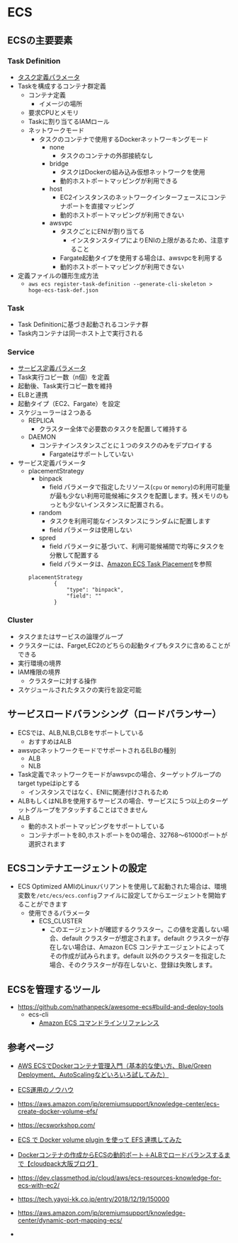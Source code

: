 # ECS
## ECSの主要要素
### Task Definition
- [タスク定義パラメータ](https://docs.aws.amazon.com/ja_jp/AmazonECS/latest/developerguide/task_definition_parameters.html#ContainerDefinition-portMappings)
- Taskを構成するコンテナ群定義
  - コンテナ定義
    - イメージの場所
  - 要求CPUとメモリ
  - Taskに割り当てるIAMロール
  - ネットワークモード
    - タスクのコンテナで使用するDockerネットワーキングモード
      - none
        - タスクのコンテナの外部接続なし
      - bridge
        - タスクはDockerの組み込み仮想ネットワークを使用
        - 動的ホストポートマッピングが利用できる
      - host
        - EC2インスタンスのネットワークインターフェースにコンテナポートを直接マッピング
        - 動的ホストポートマッピングが利用できない
      - awsvpc
        - タスクごとにENIが割り当てる
          - インスタンスタイプによりENIの上限があるため、注意すること
        - Fargate起動タイプを使用する場合は、awsvpcを利用する
        - 動的ホストポートマッピングが利用できない
- 定義ファイルの雛形生成方法
  - `aws ecs register-task-definition --generate-cli-skeleton > hoge-ecs-task-def.json`
### Task
- Task Definitionに基づき起動されるコンテナ群
- Task内コンテナは同一ホスト上で実行される
### Service
- [サービス定義パラメータ](https://docs.aws.amazon.com/ja_jp/AmazonECS/latest/developerguide/service_definition_parameters.html)
- Task実行コピー数（n個）を定義
- 起動後、Task実行コピー数を維持
- ELBと連携
- 起動タイプ（EC2、Fargate）を設定
- スケジューラーは２つある
  - REPLICA
    - クラスター全体で必要数のタスクを配置して維持する
  - DAEMON
    - コンテナインスタンスごとに１つのタスクのみをデプロイする
      - Fargateはサポートしていない
- サービス定義パラメータ
  - placementStrategy
    - binpack
      - field パラメータで指定したリソース(`cpu` or `memory`)の利用可能量が最も少ない利用可能候補にタスクを配置します。残メモリのもっとも少ないインスタンスに配置される。
    - random
      - タスクを利用可能なインスタンスにランダムに配置します
      - field パラメータは使用しない
    - spred
      - field パラメータに基づいて、利用可能候補間で均等にタスクを分散して配置する
      - field パラメータは、[Amazon ECS Task Placement](https://aws.amazon.com/jp/blogs/compute/amazon-ecs-task-placement/)を参照
    ```
    placementStrategy
            {
                "type": "binpack",
                "field": ""
            }
    ```
### Cluster
- タスクまたはサービスの論理グループ
- クラスターには、Farget,EC2のどちらの起動タイプもタスクに含めることができる
- 実行環境の境界
- IAM権限の境界
  - クラスターに対する操作
- スケジュールされたタスクの実行を設定可能

## サービスロードバランシング（ロードバランサー）
- ECSでは、ALB,NLB,CLBをサポートしている
  - おすすめはALB
- awsvpcネットワークモードでサポートされるELBの種別
  - ALB
  - NLB
- Task定義でネットワークモードがawsvpcの場合、ターゲットグループのtarget typeはipとする
  - インスタンスではなく、ENIに関連付けされるため
- ALBもしくはNLBを使用するサービスの場合、サービスに５つ以上のターゲットグループをアタッチすることはできません
- ALB
  - 動的ホストポートマッピングをサポートしている
  - コンテナポートを80,ホストポートを0の場合、32768〜61000ポートが選択されます

## ECSコンテナエージェントの設定
- ECS Optimized AMIのLinuxバリアントを使用して起動された場合は、環境変数を`/etc/ecs/ecs.config`ファイルに設定してからエージェントを開始することができます
  - 使用できるパラメータ
    - ECS_CLUSTER
      - このエージェントが確認するクラスター。この値を定義しない場合、default クラスターが想定されます。default クラスターが存在しない場合は、Amazon ECS コンテナエージェントによってその作成が試みられます。default 以外のクラスターを指定した場合、そのクラスターが存在しないと、登録は失敗します。

## ECSを管理するツール
- https://github.com/nathanpeck/awesome-ecs#build-and-deploy-tools
  - ecs-cli
    - [Amazon ECS コマンドラインリファレンス](https://docs.aws.amazon.com/ja_jp/AmazonECS/latest/developerguide/ECS_CLI_reference.html)
## 参考ページ
- [AWS ECSでDockerコンテナ管理入門（基本的な使い方、Blue/Green Deployment、AutoScalingなどいろいろ試してみた）](https://qiita.com/uzresk/items/6acc90e80b0a79b961ce)
- [ECS運用のノウハウ](https://qiita.com/naomichi-y/items/d933867127f27524686a)
- https://aws.amazon.com/jp/premiumsupport/knowledge-center/ecs-create-docker-volume-efs/
- https://ecsworkshop.com/
- [ECS で Docker volume plugin を使って EFS 連携してみた](https://dev.classmethod.jp/tool/docker/try-efs-with-ecs-using-docker-volume-plugin/)
- [Dockerコンテナの作成からECSの動的ポート＋ALBでロードバランスするまで【cloudpack大阪ブログ】](https://qiita.com/taishin/items/eb759a8ec0c583fc5ebd)

- https://dev.classmethod.jp/cloud/aws/ecs-resources-knowledge-for-ecs-with-ec2/
- https://tech.yayoi-kk.co.jp/entry/2018/12/19/150000
- https://aws.amazon.com/jp/premiumsupport/knowledge-center/dynamic-port-mapping-ecs/
- 